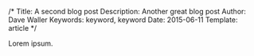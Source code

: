 /*
Title: A second blog post
Description: Another great blog post
Author: Dave Waller
Keywords: keyword, keyword
Date: 2015-06-11
Template: article
*/

Lorem ipsum.